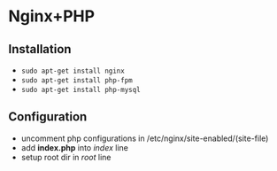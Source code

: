 # Nginx+PHP

## Installation
* `sudo apt-get install nginx`
* `sudo apt-get install php-fpm`
* `sudo apt-get install php-mysql`

## Configuration
* uncomment php configurations in /etc/nginx/site-enabled/(site-file)
* add **index.php** into *index* line 
* setup root dir in *root* line
